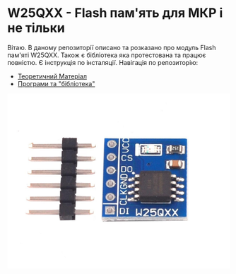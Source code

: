 # W25QXX - Flash пам'ять для МКР і не тільки

Вітаю. В даному репозиторії описано та розказано про модуль Flash пам'яті W25QXX. Також є бібліотека яка протестована та працює повністю. Є інструкція по інсталяції. Навігація по репозиторію:

- [Теоретичний Матеріал](/Lecture)
- [Програми та "бібліотека"](/LIbrary)

![Зображення Модуля Flash пам'яті W25QXX](/Images/W25Q32.jpg)
